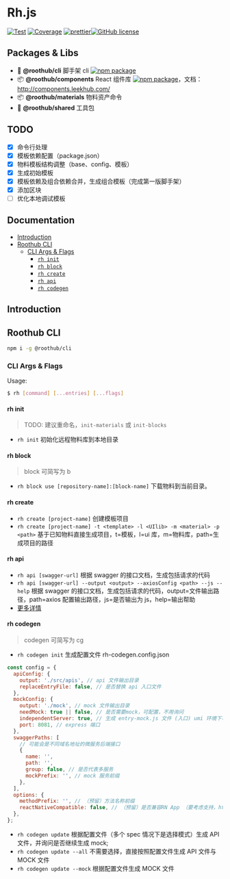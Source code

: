 # Rh.js

[![Test](https://github.com/RootLinkFE/rh.js/workflows/Test/badge.svg)](https://github.com/RootLinkFE/rh.js/actions?query=workflow%3ATest) [![Coverage](https://codecov.io/gh/RootLinkFE/rh.js/branch/master/graph/badge.svg?token=SVSI9X9OF8)](https://codecov.io/github/RootLinkFE/rh.js/) [![prettier](https://img.shields.io/badge/code_style-prettier-ff69b4.svg?style=flat-square)](https://prettier.io/)[![GitHub license](https://img.shields.io/github/license/mashape/apistatus.svg?style=flat-square)](https://github.com/RootLinkFE/rh.js/blob/master/LICENSE)

## Packages & Libs

- 🚀 **@roothub/cli** 脚手架 cli [![npm package](https://img.shields.io/npm/v/@roothub/cli.svg)](https://www.npmjs.com/package/@roothub/cli)
- 📦 **@roothub/components** React 组件库 [![npm package](https://img.shields.io/npm/v/@roothub/components.svg)](https://www.npmjs.com/package/@roothub/components)，文档：http://components.leekhub.com/
- 📦 **@roothub/materials** 物料资产命令
- 🐠 **@roothub/shared** 工具包

## TODO

- [x] 命令行处理
- [x] 模板依赖配置（package.json）
- [x] 物料模板结构调整（base、config、模板）
- [x] 生成初始模板
- [x] 模板依赖及组合依赖合并，生成组合模板（完成第一版脚手架）
- [x] 添加区块
- [ ] 优化本地调试模板

## Documentation

<!-- START doctoc generated TOC please keep comment here to allow auto update -->
<!-- DON'T EDIT THIS SECTION, INSTEAD RE-RUN doctoc TO UPDATE -->

- [Introduction](#introduction)
- [Roothub CLI](#roothub-cli)
  - [CLI Args & Flags](#cli-args--flags)
    - [`rh init`](#rh-init)
    - [`rh block`](#rh-block)
    - [`rh create`](#rh-create)
    - [`rh api`](#rh-api)
    - [`rh codegen`](#rh-codegen)

<!-- END doctoc generated TOC please keep comment here to allow auto update -->

## Introduction

## Roothub CLI

```sh
npm i -g @roothub/cli
```

### CLI Args & Flags

Usage:

```sh
$ rh [command] [...entries] [...flags]
```

#### rh init

> TODO: 建议重命名，`init-materials` 或 `init-blocks`

- `rh init` 初始化远程物料库到本地目录

#### rh block

> block 可简写为 b

- `rh block use [repository-name]:[block-name]` 下载物料到当前目录。

#### rh create

- `rh create [project-name]` 创建模板项目
- `rh create [project-name] -t <template> -l <UIlib> -m <material> -p <path>` 基于已知物料直接生成项目，t=模板，l=ui 库，m=物料库，path=生成项目的路径

#### rh api

- `rh api [swagger-url]` 根据 swagger 的接口文档，生成包括请求的代码
- `rh api [swagger-url] --output <output> --axiosConfig <path> --js --help` 根据 swagger 的接口文档，生成包括请求的代码，output=文件输出路径，path=axios 配置输出路径，js=是否输出为 js，help=输出帮助
- [更多详情](./packages/cli/src/commands/api/README.md)

#### rh codegen

> codegen 可简写为 cg

- `rh codegen init` 生成配置文件 rh-codegen.config.json

```js
const config = {
  apiConfig: {
    output: './src/apis', // api 文件输出目录
    replaceEntryFile: false, // 是否替换 api 入口文件
  },
  mockConfig: {
    output: './mock', // mock 文件输出目录
    needMock: true || false, // 是否需要mock，可配置，不用询问
    independentServer: true, // 生成 entry-mock.js 文件 (入口) umi 环境下可配置 false 使得不生成
    port: 8081, // express 端口
  },
  swaggerPaths: [
    // 可能会是不同域名地址的微服务后端接口
    {
      name: '',
      path: '',
      group: false, // 是否代表多服务
      mockPrefix: '', // mock 服务前缀
    },
  ],
  options: {
    methodPrefix: '', // （预留）方法名称前缀
    reactNativeCompatible: false, // （预留）是否兼容RN App （要考虑支持，https://github.com/RootLinkFE/react-native-template 模板的 http-cient.ts 是不依赖antd和window.location等变量的）
  },
};
```

- `rh codegen update` 根据配置文件（多个 spec 情况下是选择模式）生成 API 文件，并询问是否继续生成 mock;
- `rh codegen update --all` 不需要选择，直接按照配置文件生成 API 文件与 MOCK 文件
- `rh codegen update --mock` 根据配置文件生成 MOCK 文件
